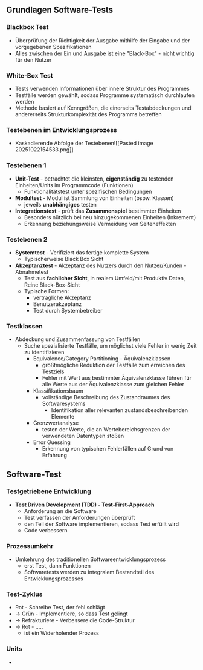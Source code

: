## Grundlagen Software-Tests
### Blackbox Test
- Überprüfung der Richtigkeit der Ausgabe mithilfe der Eingabe und der vorgegebenen Spezifikationen
- Alles zwischen der Ein und Ausgabe ist eine "Black-Box" - nicht wichtig für den Nutzer

### White-Box Test
- Tests verwenden Informationen über innere Struktur des Programmes
- Testfälle werden gewählt, sodass Programme systematisch durchlaufen werden
- Methode basiert auf Kenngrößen, die einerseits Testabdeckungen und andererseits Strukturkomplexität des Programms betreffen

### Testebenen im Entwicklungsprozess
- Kaskadierende Abfolge der Testebenen![[Pasted image 20251022154533.png]]
### Testebenen 1
- **Unit-Test** - betrachtet die kleinsten, **eigenständig** zu testenden Einheiten/Units im Programmcode (Funktionen)
	- Funktionalitätstest unter spezifischen Bedingungen
- **Modultest** - Modul ist Sammlung von Einheiten (bspw. Klassen)
	- jeweils **unabhängiges** testen
- **Integrationstest** - prüft das **Zusammenspiel** bestimmter Einheiten
	- Besonders nützlich bei neu hinzugekommenen Einheiten (Inkrement)
	- Erkennung beziehungsweise Vermeidung von Seiteneffekten

### Testebenen 2
- **Systemtest** - Verifiziert das fertige komplette System
	- Typischerweise Black Box Sicht
- **Akzeptanztest** - Akzeptanz des Nutzers durch den Nutzer/Kunden - Abnahmetest
	- Test aus **fachlicher Sicht**, in realem Umfeld/mit Produktiv Daten, Reine Black-Box-Sicht
	- Typische Formen:
		- vertragliche Akzeptanz
		- Benutzerakzeptanz
		- Test durch Systembetreiber

### Testklassen
- Abdeckung und Zusammenfassung von Testfällen
	- Suche spezialisierte Testfälle, um möglichst viele Fehler in wenig Zeit zu identifizieren
		- Equivalence/Category Partitioning - Äquivalenzklassen
			- größtmögliche Reduktion der Testfälle zum erreichen des Testziels
			- Fehler mit Wert aus bestimmter Äquivalenzklasse führen für alle Werte aus der Äquivalenzklasse zum gleichen Fehler
		- Klassifikationsbaum
			- vollständige Beschreibung des Zustandraumes des Softwaresystems
				- Identifikation aller relevanten zustandsbeschreibenden Elemente 
		- Grenzwertanalyse
			- testen der Werte, die an Wertebereichsgrenzen der verwendeten Datentypen stoßen
		- Error Guessing
			- Erkennung von typischen Fehlerfällen auf Grund von Erfahrung

## Software-Test
### Testgetriebene Entwicklung
- **Test Driven Development (TDD) - Test-First-Approach**
	- Anforderung an die Software
	- Test verfassen der Anforderungen überprüft
	- den Teil der Software implementieren, sodass Test erfüllt wird
	- Code verbessern

### Prozessumkehr
- Umkehrung des traditionellen Softwareentwicklungsprozess
	- erst Test, dann Funktionen
	- Softwaretests werden zu integralem Bestandteil des Entwicklungsprozesses

### Test-Zyklus
- Rot - Schreibe Test, der fehl schlägt
- -> Grün - Implementiere, so dass Test gelingt
- -> Refrakturiere - Verbessere die Code-Struktur
- -> Rot - .....
	- ist ein Widerholender Prozess

### Units
- 